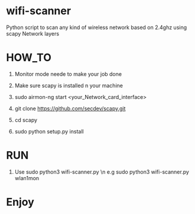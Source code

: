 # wifi-scanner
Python script to scan any kind of wireless network based on 2.4ghz using scapy Network layers 

# HOW_TO
1. Monitor mode neede to make your job done
2. Make sure scapy is installed n your machine

3. sudo airmon-ng start <your_Network_card_interface>
4. git clone https://github.com/secdev/scapy.git
5. cd scapy
6. sudo python setup.py install

# RUN
1. Use sudo python3 wifi-scanner.py <monitor mode_interface> \n
e.g sudo python3 wifi-scanner.py wlan1mon

# Enjoy

